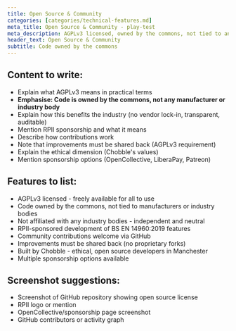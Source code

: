 ```yaml
---
title: Open Source & Community
categories: [categories/technical-features.md]
meta_title: Open Source & Community - play-test
meta_description: AGPLv3 licensed, owned by the commons, not tied to any manufacturer
header_text: Open Source & Community
subtitle: Code owned by the commons
---
```


<!-- WRITE: Main content about open source nature -->

## Content to write:

- Explain what AGPLv3 means in practical terms
- **Emphasise: Code is owned by the commons, not any manufacturer or industry body**
- Explain how this benefits the industry (no vendor lock-in, transparent, auditable)
- Mention RPII sponsorship and what it means
- Describe how contributions work
- Note that improvements must be shared back (AGPLv3 requirement)
- Explain the ethical dimension (Chobble's values)
- Mention sponsorship options (OpenCollective, LiberaPay, Patreon)

## Features to list:

- AGPLv3 licensed - freely available for all to use
- Code owned by the commons, not tied to manufacturers or industry bodies
- Not affiliated with any industry bodies - independent and neutral
- RPII-sponsored development of BS EN 14960:2019 features
- Community contributions welcome via GitHub
- Improvements must be shared back (no proprietary forks)
- Built by Chobble - ethical, open source developers in Manchester
- Multiple sponsorship options available

## Screenshot suggestions:

- Screenshot of GitHub repository showing open source license
- RPII logo or mention
- OpenCollective/sponsorship page screenshot
- GitHub contributors or activity graph
